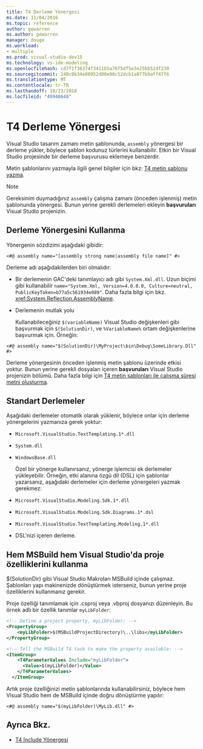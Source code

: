 ```yaml
---
title: T4 Derleme Yönergesi
ms.date: 11/04/2016
ms.topic: reference
author: gewarren
ms.author: gewarren
manager: douge
ms.workload:
- multiple
ms.prod: visual-studio-dev15
ms.technology: vs-ide-modeling
ms.openlocfilehash: cd7f1f36374f3411b5a76f5df5e3e25bb52df230
ms.sourcegitcommit: 240c8b34e80952d00e90c52dcb1a077b9aff47f6
ms.translationtype: MT
ms.contentlocale: tr-TR
ms.lasthandoff: 10/23/2018
ms.locfileid: "49948648"
---
```

# <a name="t4-assembly-directive"></a>T4 Derleme Yönergesi

Visual Studio tasarım zamanı metin şablonunda, `assembly` yönergesi bir derleme yükler, böylece şablon kodunuz türlerini kullanabilir. Etkin bir Visual Studio projesinde bir derleme başvurusu eklemeye benzerdir.

 Metin şablonlarını yazmayla ilgili genel bilgiler için bkz: [T4 metin şablonu yazma](../modeling/writing-a-t4-text-template.md).

> [!NOTE]
>  Gereksinim duymadığınız `assembly` çalışma zamanı (önceden işlenmiş) metin şablonunda yönergesi. Bunun yerine gerekli derlemeleri ekleyin **başvuruları** Visual Studio projenizin.

## <a name="using-the-assembly-directive"></a>Derleme Yönergesini Kullanma
 Yönergenin sözdizimi aşağıdaki gibidir:

```
<#@ assembly name="[assembly strong name|assembly file name]" #>
```

 Derleme adı aşağıdakilerden biri olmalıdır:

- Bir derlemenin GAC'deki tanımlayıcı adı gibi `System.Xml.dll`. Uzun biçimi gibi kullanabilir `name="System.Xml, Version=4.0.0.0, Culture=neutral, PublicKeyToken=b77a5c561934e089"`. Daha fazla bilgi için bkz. <xref:System.Reflection.AssemblyName>.

- Derlemenin mutlak yolu

  Kullanabileceğiniz `$(variableName)` Visual Studio değişkenleri gibi başvurmak için `$(SolutionDir)`, ve `%VariableName%` ortam değişkenlerine başvurmak için. Örneğin:

```
<#@ assembly name="$(SolutionDir)\MyProject\bin\Debug\SomeLibrary.Dll" #>
```

 Derleme yönergesinin önceden işlenmiş metin şablonu üzerinde etkisi yoktur. Bunun yerine gerekli dosyaları içeren **başvuruları** Visual Studio projenizin bölümü. Daha fazla bilgi için [T4 metin şablonları ile çalışma süresi metni oluşturma](../modeling/run-time-text-generation-with-t4-text-templates.md).

## <a name="standard-assemblies"></a>Standart Derlemeler
 Aşağıdaki derlemeler otomatik olarak yüklenir, böylece onlar için derleme yönergelerini yazmanıza gerek yoktur:

- `Microsoft.VisualStudio.TextTemplating.1*.dll`

- `System.dll`

- `WindowsBase.dll`

  Özel bir yönerge kullanırsanız, yönerge işlemcisi ek derlemeler yükleyebilir. Örneğin, etki alanına özgü dil (DSL) için şablonlar yazarsanız, aşağıdaki derlemeler için derleme yönergeleri yazmak gerekmez:

- `Microsoft.VisualStudio.Modeling.Sdk.1*.dll`

- `Microsoft.VisualStudio.Modeling.Sdk.Diagrams.1*.dsl`

- `Microsoft.VisualStudio.TextTemplating.Modeling.1*.dll`

- DSL'nizi içeren derleme.

## <a name="msbuild"></a> Hem MSBuild hem Visual Studio'da proje özelliklerini kullanma
 $(SolutionDir) gibi Visual Studio Makroları MSBuild içinde çalışmaz. Şablonları yapı makinenizde dönüştürmek isterseniz, bunun yerine proje özelliklerini kullanmanız gerekir.

 Proje özelliği tanımlamak için .csproj veya .vbproj dosyanızı düzenleyin. Bu örnek adlı bir özellik tanımlar `myLibFolder`:

```xml
<!-- Define a project property, myLibFolder: -->
<PropertyGroup>
    <myLibFolder>$(MSBuildProjectDirectory)\..\libs</myLibFolder>
</PropertyGroup>

<!-- Tell the MSBuild T4 task to make the property available: -->
<ItemGroup>
    <T4ParameterValues Include="myLibFolder">
      <Value>$(myLibFolder)</Value>
    </T4ParameterValues>
  </ItemGroup>
```

 Artık proje özelliğinizi metin şablonlarında kullanabilirsiniz, böylece hem Visual Studio hem de MSBuild içinde doğru dönüştürme yapılır:

```
<#@ assembly name="$(myLibFolder)\MyLib.dll" #>
```

## <a name="see-also"></a>Ayrıca Bkz.

- [T4 Include Yönergesi](../modeling/t4-include-directive.md)